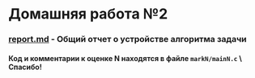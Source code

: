 # Домашняя работа  №2
### [report.md](homework№2/report.md) - Общий отчет о устройстве алгоритма задачи
#### Код и комментарии к оценке N находятся в файле ```markN/mainN.c```  \ Спасибо!

